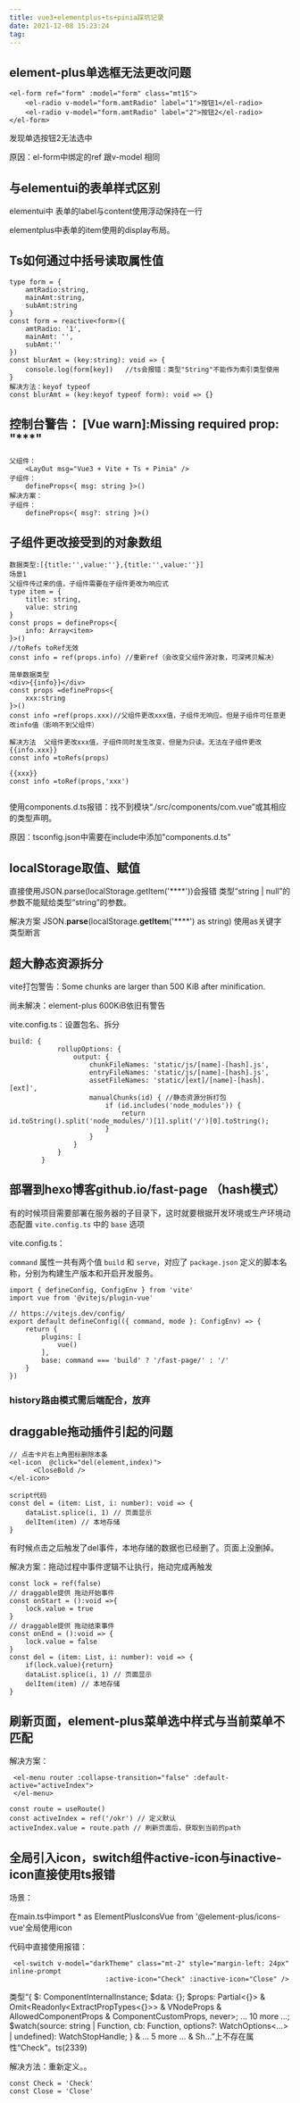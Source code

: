 ```yaml
---
title: vue3+elementplus+ts+pinia踩坑记录
date: 2021-12-08 15:23:24
tag:
---
```


## element-plus单选框无法更改问题

```
<el-form ref="form" :model="form" class="mt15">
 	<el-radio v-model="form.amtRadio" label="1">按钮1</el-radio>
    <el-radio v-model="form.amtRadio" label="2">按钮2</el-radio>
</el-form>

```

发现单选按钮2无法选中

原因：el-form中绑定的ref 跟v-model 相同

## 与elementui的表单样式区别

elementui中 表单的label与content使用浮动保持在一行

elementplus中表单的item使用的display布局。

## Ts如何通过中括号读取属性值

```
type form = {
    amtRadio:string,
    mainAmt:string,
    subAmt:string
}
const form = reactive<form>({
    amtRadio: '1',
    mainAmt: '',
    subAmt:''
})
const blurAmt = (key:string): void => {
    console.log(form[key])   //ts会报错：类型"String"不能作为索引类型使用
}
解决方法：keyof typeof
const blurAmt = (key:keyof typeof form): void => {}
```

## 控制台警告： [Vue warn]:Missing required prop: "***" 

```
父组件：
    <LayOut msg="Vue3 + Vite + Ts + Pinia" />
子组件：
	defineProps<{ msg: string }>()
解决方案：
子组件：
	defineProps<{ msg?: string }>()
```



## 子组件更改接受到的对象数组

```
数据类型:[{title:'',value:''},{title:'',value:''}]
场景1
父组件传过来的值，子组件需要在子组件更改为响应式
type item = {
    title: string,
    value: string
}
const props = defineProps<{
    info: Array<item>
}>()
//toRefs toRef无效
const info = ref(props.info) //重新ref（会改变父组件源对象，可深拷贝解决）

简单数据类型
<div>{{info}}</div>
const props =defineProps<{
    xxx:string
}>()
const info =ref(props.xxx)//父组件更改xxx值，子组件无响应。但是子组件可任意更改info值（影响不到父组件）

解决方法  父组件更改xxx值，子组件同时发生改变，但是为只读。无法在子组件更改
{{info.xxx}}
const info =toRefs(props)

{{xxx}}
const info =toRef(props,'xxx')


```

使用components.d.ts报错：找不到模块“./src/components/com.vue”或其相应的类型声明。

原因：tsconfig.json中需要在include中添加"components.d.ts"

## localStorage取值、赋值

直接使用JSON.parse(localStorage.getItem('****'))会报错  类型“string | null”的参数不能赋给类型“string”的参数。

解决方案  JSON.**parse**(localStorage.**getItem**('****') as string)  使用as关键字  类型断言

## 超大静态资源拆分

vite打包警告：Some chunks are larger than 500 KiB after minification.

尚未解决：element-plus 600KiB依旧有警告

vite.config.ts：设置包名、拆分 

```
build: {
            rollupOptions: {
                output: {
                    chunkFileNames: 'static/js/[name]-[hash].js',
                    entryFileNames: 'static/js/[name]-[hash].js',
                    assetFileNames: 'static/[ext]/[name]-[hash].[ext]',
                    manualChunks(id) { //静态资源分拆打包
                        if (id.includes('node_modules')) {
                            return id.toString().split('node_modules/')[1].split('/')[0].toString();
                        }
                    }
                }
            }
        }
```

## 部署到hexo博客github.io/fast-page （hash模式）

有的时候项目需要部署在服务器的子目录下，这时就要根据开发环境或生产环境动态配置 `vite.config.ts` 中的 `base` 选项

vite.config.ts： 

`command` 属性一共有两个值 `build` 和 `serve`，对应了 `package.json` 定义的脚本名称，分别为构建生产版本和开启开发服务。

```
import { defineConfig, ConfigEnv } from 'vite'
import vue from '@vitejs/plugin-vue'

// https://vitejs.dev/config/
export default defineConfig(({ command, mode }: ConfigEnv) => {
    return {
    	plugins: [
            vue()
        ],
        base: command === 'build' ? '/fast-page/' : '/'
    }
})
```

### history路由模式需后端配合，放弃

## draggable拖动插件引起的问题

```
// 点击卡片右上角图标删除本条
<el-icon  @click="del(element,index)">
      <CloseBold />
</el-icon>

script代码
const del = (item: List, i: number): void => {
    dataList.splice(i, 1) // 页面显示
    delItem(item) // 本地存储
}
```

有时候点击之后触发了del事件，本地存储的数据也已经删了。页面上没删掉。

解决方案：拖动过程中事件逻辑不让执行，拖动完成再触发

```
const lock = ref(false)
// draggable提供 拖动开始事件
const onStart = ():void =>{
    lock.value = true
}
// draggable提供 拖动结束事件
const onEnd = ():void => {
    lock.value = false
}
const del = (item: List, i: number): void => {
    if(lock.value){return}
    dataList.splice(i, 1) // 页面显示
    delItem(item) // 本地存储
}
```

## 刷新页面，element-plus菜单选中样式与当前菜单不匹配

解决方案：

```
 <el-menu router :collapse-transition="false" :default-active="activeIndex">
 </el-menu>

const route = useRoute()
const activeIndex = ref('/okr') // 定义默认
activeIndex.value = route.path // 刷新页面后，获取到当前的path
```

## 全局引入icon，switch组件active-icon与inactive-icon直接使用ts报错

场景：

在main.ts中import * as ElementPlusIconsVue from '@element-plus/icons-vue'全局使用icon

代码中直接使用报错：

```
 <el-switch v-model="darkTheme" class="mt-2" style="margin-left: 24px" inline-prompt
                        :active-icon="Check" :inactive-icon="Close" />
```

类型“{ $: ComponentInternalInstance; $data: {}; $props: Partial<{}> & Omit<Readonly<ExtractPropTypes<{}>> & VNodeProps & AllowedComponentProps & ComponentCustomProps, never>; ... 10 more ...; $watch(source: string | Function, cb: Function, options?: WatchOptions<...> | undefined): WatchStopHandle; } & ... 5 more ... & Sh...”上不存在属性“Check”。ts(2339)

解决方法：重新定义。。

```
const Check = 'Check'
const Close = 'Close'
```

